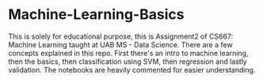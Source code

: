 # Machine-Learning-Basics
This is solely for educational purpose, this is Assignment2 of CS667: Machine Learning taught at UAB MS - Data Science.
There are a few concepts explained in this repo.  First there's an intro to machine learning, then the basics, then classification using SVM, then regression and lastly validation. The notebooks are heavily commented for easier understanding.
